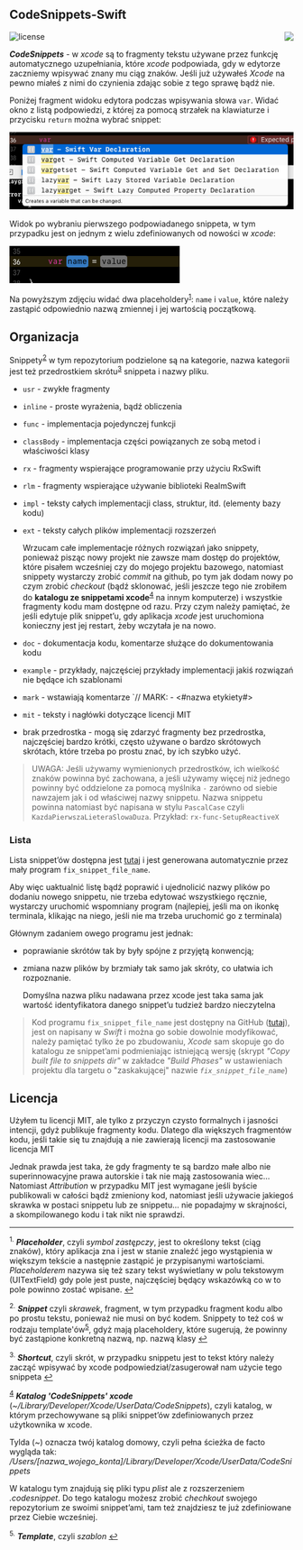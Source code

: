 ## CodeSnippets-Swift  
![license](https://img.shields.io/badge/licencja-MIT-green.svg)
<a title="Tap for English version" href="README-en.md" alt="British flag">
        <img align="right" src="https://upload.wikimedia.org/wikipedia/commons/thumb/a/ae/Flag_of_the_United_Kingdom.svg/28px-Flag_of_the_United_Kingdom.svg.png" /></a>


***CodeSnippets*** - w *xcode* są to fragmenty tekstu używane przez funkcję automatycznego uzupełniania, które *xcode* podpowiada, gdy w edytorze zaczniemy wpisywać znany mu ciąg znaków. Jeśli już używałeś *Xcode* na pewno miałeś z nimi do czynienia zdając sobie z tego sprawę bądź nie.

Poniżej fragment widoku edytora podczas wpisywania słowa `var`. Widać okno z listą podpowiedzi, z której za pomocą strzałek na klawiaturze i przycisku `return` można wybrać snippet:

![autocompletion](assets/var_autocomplition_popup.png)

Widok po wybraniu pierwszego podpowiadanego snippeta, w tym przypadku jest on jednym z wielu zdefiniowanych od nowości w *xcode*:

![autocompleted](assets/var_autocomplited.png)

Na powyższym zdjęciu widać dwa placeholdery<sup id="a_placeholder">[1](#f_placeholder)</sup>: `name` i `value`, które należy zastąpić odpowiednio nazwą zmiennej i jej wartością początkową.

## Organizacja
Snippety<sup id="a_snippet">[2](#f_snippet)</sup> w tym repozytorium podzielone są na kategorie, nazwa kategorii jest też przedrostkiem skrótu<sup id="a_shortcut">[3](#f_shortcut)</sup> snippeta i nazwy pliku.

- `usr` - zwykłe fragmenty
- `inline` - proste wyrażenia, bądź obliczenia
- `func` - implementacja pojedynczej funkcji
- `classBody` - implementacja części powiązanych ze sobą metod i właściwości klasy

- `rx` - fragmenty wspierające programowanie przy użyciu RxSwift
- `rlm` - fragmenty wspierające używanie biblioteki RealmSwift

- `impl` - teksty całych implementacji class, struktur, itd. (elementy bazy kodu)
- `ext` - teksty całych plików implementacji rozszerzeń

	Wrzucam całe implementacje różnych rozwiązań jako snippety, ponieważ pisząc nowy projekt nie zawsze mam dostęp do projektów, które pisałem wcześniej czy do mojego projektu bazowego, natomiast snippety wystarczy zrobić *commit* na github, po tym jak dodam nowy po czym zrobić *checkout* (bądź sklonować, jeśli jeszcze tego nie zrobiłem do __katalogu ze snippetami xcode__<sup id="a_snippet">[4](#f_snippet)</sup> na innym komputerze) i wszystkie fragmenty kodu mam dostępne od razu. Przy czym należy pamiętać, że jeśli edytuje plik snippet’u, gdy aplikacja *xcode* jest uruchomiona konieczny jest jej restart, żeby wczytała je na nowo.
	
- `doc` - dokumentacja kodu, komentarze służące do dokumentowania kodu
- `example` - przykłady, najczęściej przykłady implementacji jakiś rozwiązań nie będące ich szablonami

- `mark` - wstawiają komentarze `// MARK: - <#nazwa etykiety#>
- `mit` - teksty i nagłówki dotyczące licencji MIT

- brak przedrostka - mogą się zdarzyć fragmenty bez przedrostka, najczęściej bardzo krótki, często używane o bardzo skrótowych skrótach, które trzeba po prostu znać, by ich szybko użyć.

> UWAGA: Jeśli używamy wymienionych przedrostków, ich wielkość znaków powinna być zachowana, a jeśli używamy więcej niż jednego powinny być oddzielone za pomocą myślnika `-` zarówno od siebie nawzajem jak i od właściwej nazwy snippetu. Nazwa snippetu powinna natomiast być napisana w stylu `PascalCase` czyli `KazdaPierwszaLieteraSlowaDuza`. Przykład: `rx-func-SetupReactiveX`


### Lista
Lista snippet’ów dostępna jest [tutaj](ListOfSnippets.md) i jest generowana automatycznie przez mały program `fix_snippet_file_name`.

Aby więc uaktualnić listę bądź poprawić i ujednolicić nazwy plików po dodaniu nowego snippetu, nie trzeba edytować wszystkiego ręcznie, wystarczy uruchomić wspomniany program (najlepiej, jeśli ma on ikonkę terminala, klikając na niego, jeśli nie ma trzeba uruchomić go z terminala)

Głównym zadaniem owego programu jest jednak:

- poprawianie skrótów tak by były spójne z przyjętą konwencją;
- zmiana nazw plików by brzmiały tak samo jak skróty, co ułatwia ich rozpoznanie.

	Domyślna nazwa pliku nadawana przez xcode jest taka sama jak wartość identyfikatora danego snippet’u tudzież bardzo nieczytelna
	
> Kod programu `fix_snippet_file_name` jest dostępny na GitHub ([tutaj]()), jest on napisany w *Swift* i można go sobie dowolnie modyfikować, należy pamiętać tylko że po zbudowaniu, *Xcode* sam skopuje go do katalogu ze snippet’ami podmieniając istniejącą wersję (skrypt *"Copy built file to snippets dir"* w zakładce *"Build Phases"* w ustawieniach projektu dla targetu o "zaskakującej" nazwie *`fix_snippet_file_name`*)

## Licencja
Użyłem tu licencji MIT, ale tylko z przyczyn czysto formalnych i jasności intencji, gdyż publikuje fragmenty kodu. Dlatego dla większych fragmentów kodu, jeśli takie się tu znajdują a nie zawierają licencji ma zastosowanie licencja MIT

Jednak prawda jest taka, że gdy fragmenty te są bardzo małe albo nie superinnowacyjne prawa autorskie i tak nie mają zastosowania wiec... Natomiast *Attribution* w przypadku MIT jest wymagane jeśli byście publikowali w całości bądź zmieniony kod, natomiast jeśli używacie jakiegoś skrawka w postaci snippetu lub ze snippetu... nie popadajmy w skrajności, a skompilowanego kodu i tak nikt nie sprawdzi.

---

<sup id="f_placeholder">1.</sup> ***Placeholder***, czyli *symbol zastępczy*, jest to określony tekst (ciąg znaków), który aplikacja zna i jest w stanie znaleźć jego wystąpienia w większym tekście a następnie zastąpić je przypisanymi wartościami.  *Placeholderem* nazywa się też szary tekst wyświetlany w polu tekstowym (UITextField) gdy pole jest puste, najczęściej będący wskazówką co w to pole powinno zostać wpisane. [↩](#a_placeholder)

<sup id="f_snippet">2.</sup> ***Snippet*** czyli *skrawek*, fragment, w tym przypadku fragment kodu albo po prostu tekstu, ponieważ nie musi on być kodem. Snippety to też coś w rodzaju template'ów<sup id="a_template">[5](#f_template)</sup>, gdyż mają placeholdery, które sugerują, że powinny być zastąpione konkretną nazwą, np. nazwą klasy [↩](#a_snippet)

<sup id="f_shortcut">3.</sup> ***Shortcut***, czyli skrót, w przypadku snippetu jest to tekst który należy zacząć wpisywać by xcode podpowiedział/zasugerował nam użycie tego snippeta [↩](#a_shortcut)

<sup id="a_snippet">[4](#f_snippet)</sup> ***Katalog 'CodeSnippets' xcode*** (_~/Library/Developer/Xcode/UserData/CodeSnippets_), czyli katalog, w którym przechowywane są pliki snippet’ów zdefiniowanych przez użytkownika w xcode.

Tylda (~) oznacza twój katalog domowy, czyli pełna ścieżka de facto wygląda tak:
_/Users/[nazwa_wojego_konta]/Library/Developer/Xcode/UserData/CodeSnippets_

W katalogu tym znajdują się pliki typu _plist_ ale z rozszerzeniem _.codesnippet_. Do tego katalogu możesz zrobić _chechkout_ swojego repozytorium ze swoimi snippet’ami, tam też znajdziesz te już zdefiniowane przez Ciebie wcześniej.

<sup id="f_template">5.</sup> ***Template***, czyli *szablon* [↩](#a_template)